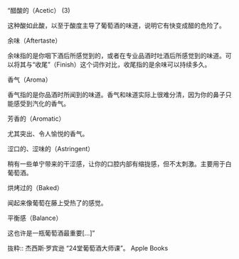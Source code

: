 “醋酸的（Acetic） (3) 

这种酸如此酸，以至于酸度主导了葡萄酒的味道，说明它有快变成醋的危险了。

 余味（Aftertaste）

余味指的是你咽下酒后所感觉到的，或者在专业品酒时吐酒后所感觉到的味道。可以将其与“收尾”（Finish）这个词作对比，收尾指的是余味可以持续多久。

 香气（Aroma）

香气指的是你品酒时所闻到的味道。香气和味道实际上很难分清，因为你的鼻子只能感受到汽化的香气。

 芳香的（Aromatic）

尤其突出、令人愉悦的香气。

 涩口的、涩味的（Astringent）

稍有一些单宁带来的干涩感，让你的口腔内部有缩拢感，但不太刺激。主要用于白葡萄酒。

 烘烤过的（Baked）

闻起来像葡萄在藤上受热了的感觉。

 平衡感（Balance）

这也许是一瓶葡萄酒最重要[…]”

抜粋:: 杰西斯·罗宾逊  “24堂葡萄酒大师课”。 Apple Books  
